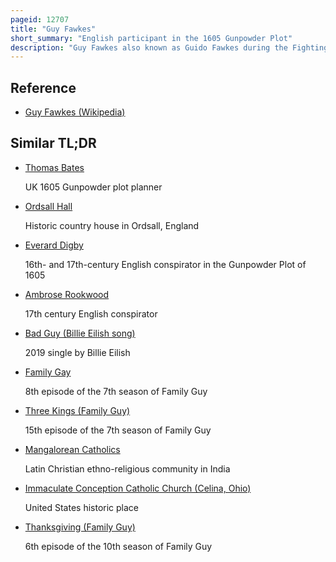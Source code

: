 ```yaml
---
pageid: 12707
title: "Guy Fawkes"
short_summary: "English participant in the 1605 Gunpowder Plot"
description: "Guy Fawkes also known as Guido Fawkes during the Fighting for the Spanish was a Member of the Group of english provincial Catholics involved in the failed Gunpowder Plot of 1605. He was born and educated in York ; his Father died when Fawkes was eight Years old, after which his Mother married a recusant Catholic."
---
```


## Reference

- [Guy Fawkes (Wikipedia)](https://en.wikipedia.org/?curid=12707)

## Similar TL;DR

- [Thomas Bates](/tldr/en/thomas-bates)

  UK 1605 Gunpowder plot planner

- [Ordsall Hall](/tldr/en/ordsall-hall)

  Historic country house in Ordsall, England

- [Everard Digby](/tldr/en/everard-digby)

  16th- and 17th-century English conspirator in the Gunpowder Plot of 1605

- [Ambrose Rookwood](/tldr/en/ambrose-rookwood)

  17th century English conspirator

- [Bad Guy (Billie Eilish song)](/tldr/en/bad-guy-billie-eilish-song)

  2019 single by Billie Eilish

- [Family Gay](/tldr/en/family-gay)

  8th episode of the 7th season of Family Guy

- [Three Kings (Family Guy)](/tldr/en/three-kings-family-guy)

  15th episode of the 7th season of Family Guy

- [Mangalorean Catholics](/tldr/en/mangalorean-catholics)

  Latin Christian ethno-religious community in India

- [Immaculate Conception Catholic Church (Celina, Ohio)](/tldr/en/immaculate-conception-catholic-church-celina-ohio)

  United States historic place

- [Thanksgiving (Family Guy)](/tldr/en/thanksgiving-family-guy)

  6th episode of the 10th season of Family Guy
